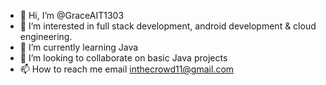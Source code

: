 - 👋 Hi, I’m @GraceAIT1303
- 👀 I’m interested in full stack development, android development & cloud engineering.
- 🌱 I’m currently learning Java
- 💞️ I’m looking to collaborate on basic Java projects
- 📫 How to reach me email inthecrowd11@gmail.com

<!---
GraceAIT1303/GraceAIT1303 is a ✨ special ✨ repository because its `README.md` (this file) appears on your GitHub profile.
You can click the Preview link to take a look at your changes.
--->
